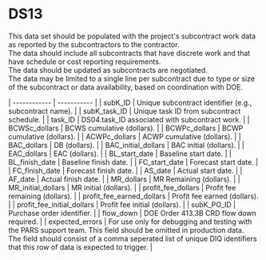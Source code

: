 # DS13
This data set should be populated with the project's subcontract work data as reported by the subcontractors to the contractor.<br/> The data should include all subcontracts that have discrete work and that have schedule or cost reporting requirements.<br/>The data should be updated as subcontracts are negotiated.<br/>The data may be limited to a single line per subcontract due to type or size of the subcontract or data availability, based on coordination with DOE.

| ------------ | ----------- |
| subK_ID | Unique subcontract identifier (e.g., subcontract name). |
| subK_task_ID | Unique task ID from subcontract schedule. |
| task_ID | DS04.task_ID associated with subcontract work. |
| BCWSc_dollars | BCWS cumulative (dollars). |
| BCWPc_dollars | BCWP cumulative (dollars). |
| ACWPc_dollars | ACWP cumulative (dollars). |
| BAC_dollars | DB (dollars). |
| BAC_initial_dollars | BAC initial (dollars). |
| EAC_dollars | EAC (dollars). |
| BL_start_date | Baseline start date. |
| BL_finish_date | Baseline finish date. |
| FC_start_date | Forecast start date. |
| FC_finish_date | Forecast finish date. |
| AS_date | Actual start date. |
| AF_date | Actual finish date. |
| MR_dollars | MR Remaining (dollars). |
| MR_initial_dollars | MR initial (dollars). |
| profit_fee_dollars | Profit fee remaining (dollars). |
| profit_fee_earned_dollars | Profit fee earned (dollars). |
| profit_fee_initial_dollars | Profit fee initial (dollars). |
| subK_PO_ID | Purchase order identifier. |
| flow_down | DOE Order 413.3B CRD flow down required. |
| expected_errors | For use only for debugging and testing with the PARS support team. This field should be omitted in production data.<br/> The field should consist of a comma seperated list of unique DIQ identifiers that this row of data is expected to trigger. |
